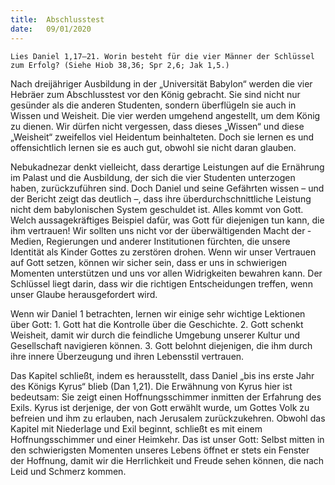 ```yaml
---
title:  Abschlusstest
date:   09/01/2020
---
```


`Lies Daniel 1,17–21. Worin besteht für die vier Männer der Schlüssel zum Erfolg? (Siehe Hiob 38,36; Spr 2,6; Jak 1,5.)`

Nach dreijähriger Ausbildung in der „Universität Babylon“ werden die vier Hebräer zum Abschlusstest vor den König gebracht. Sie sind nicht nur gesünder als die anderen Studenten, sondern überflügeln sie auch in Wissen und Weisheit. Die vier werden umgehend angestellt, um dem König zu dienen. Wir dürfen nicht vergessen, dass dieses „Wissen“ und diese „Weisheit“ zweifellos viel Heidentum beinhalteten. Doch sie lernen es und offensichtlich lernen sie es auch gut, obwohl sie nicht daran glauben.

Nebukadnezar denkt vielleicht, dass derartige Leistungen auf die Ernährung im Palast und die Ausbildung, der sich die vier Studenten unterzogen haben, zurückzuführen sind. Doch Daniel und seine Gefährten wissen – und der Bericht zeigt das deutlich –, dass ihre überdurchschnittliche Leistung nicht dem babylonischen System geschuldet ist. Alles kommt von Gott. Welch aussagekräftiges Beispiel dafür, was Gott für diejenigen tun kann, die ihm vertrauen! Wir sollten uns nicht vor der überwältigenden Macht der ­Medien, Regierungen und anderer Institutionen fürchten, die unsere Identität als Kinder Gottes zu zerstören drohen. Wenn wir unser Vertrauen auf Gott setzen, können wir sicher sein, dass er uns in schwierigen Momenten unterstützen und uns vor allen Widrigkeiten bewahren kann. Der Schlüssel liegt darin, dass wir die richtigen Entscheidungen treffen, wenn unser Glaube ­herausgefordert wird.

Wenn wir Daniel 1 betrachten, lernen wir einige sehr wichtige Lektionen über Gott: 1. Gott hat die Kontrolle über die Geschichte. 2. Gott schenkt Weisheit, damit wir durch die feindliche Umgebung unserer Kultur und Gesellschaft navigieren können. 3. Gott belohnt diejenigen, die ihm durch ihre ­innere Überzeugung und ihren Lebensstil vertrauen.

Das Kapitel schließt, indem es herausstellt, dass Daniel „bis ins erste Jahr des Königs Kyrus“ blieb (Dan 1,21). Die Erwähnung von Kyrus hier ist bedeutsam: Sie zeigt einen Hoffnungsschimmer inmitten der Erfahrung des Exils. Kyrus ist derjenige, der von Gott erwählt wurde, um Gottes Volk zu befreien und ihm zu erlauben, nach Jerusalem zurückzukehren. Obwohl das Kapitel mit Niederlage und Exil beginnt, schließt es mit einem Hoffnungsschimmer und einer Heimkehr. Das ist unser Gott: Selbst mitten in den schwierigsten Momenten unseres Lebens öffnet er stets ein Fenster der Hoffnung, damit wir die Herrlichkeit und Freude sehen können, die nach Leid und Schmerz kommen.